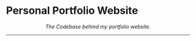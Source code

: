 # Personal Portfolio Website

<p align="center"><i>The Codebase behind my portfolio website.</i><p>

---
